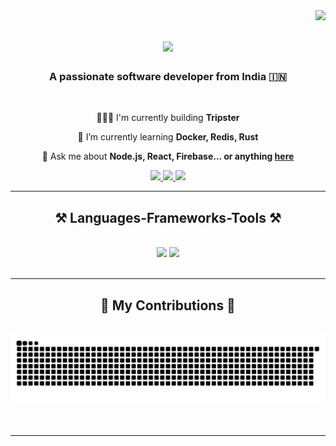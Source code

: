 <img align="right" src="https://visitor-badge.laobi.icu/badge?page_id=salesp07.salesp07" />

<h1 align="center">
    <img src="https://readme-typing-svg.herokuapp.com/?font=Righteous&size=35&center=true&vCenter=true&width=500&height=70&duration=4000&lines=Hi+There!+🙋🏻‍♂️;+I'm+Harsh+Thakkar!;" />
</h1>

<h3 align="center">A passionate software developer from India 🇮🇳</h3>

<br/>

<div align="center">

👨🏻‍💻 I'm currently building **Tripster**
 
🌱 I’m currently learning **Docker, Redis, Rust**
    
💬 Ask me about **Node.js, React, Firebase... or anything [here](https://github.com/harshthakkr/harshthakkr/issues)**


 </div>
 
<div align="center"> 
    <a href="https://x.com/harshthkkr" target="_blank">
        <img src="https://img.shields.io/badge/Twitter-1DA1F2?style=for-the-badge&logo=twitter&logoColor=white" />
    </a>
    <a href="mailto:iharshthkkr@gmail.com" target="_blank">
        <img src="https://img.shields.io/badge/Gmail-333333?style=for-the-badge&logo=gmail&logoColor=red" />
    </a>
    <a href="https://linkedin.com/in/harshthakkr" target="_blank">
        <img src="https://img.shields.io/badge/LinkedIn-0077B5?style=for-the-badge&logo=linkedin&logoColor=white" target="_blank" />
    </a>
</div>

 <hr/>
 
<h2 align="center">⚒️ Languages-Frameworks-Tools ⚒️</h2>
<br/>
<div align="center">
    <img src="https://skillicons.dev/icons?i=next,react,javascript,typescript,tailwind,html,css,scss,github,git" />
    <img src="https://skillicons.dev/icons?i=nodejs,express,mongodb,postgresql,mysql,prisma,rust,figma,cpp,java" /><br>
</div>

<br/>
<hr/>

<div align="center">
  <h2>🐍 My Contributions 🐍</h2>
  <br>
  <picture>
    <source media="(prefers-color-scheme: dark)" srcset="github-snake-dark.svg" />
    <source media="(prefers-color-scheme: light)" srcset="github-snake.svg" />
    <img alt="snake eating my contributions" src="https://raw.githubusercontent.com/harshthakkr/harshthakkr/output/github-contribution-grid-snake.svg" />
  </picture>
  <br/><br/><br/>
</div>

<hr/>

